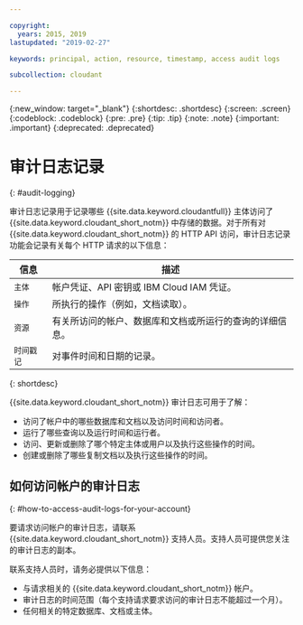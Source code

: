 ```yaml
---

copyright:
  years: 2015, 2019
lastupdated: "2019-02-27"

keywords: principal, action, resource, timestamp, access audit logs

subcollection: cloudant

---
```


{:new_window: target="_blank"}
{:shortdesc: .shortdesc}
{:screen: .screen}
{:codeblock: .codeblock}
{:pre: .pre}
{:tip: .tip}
{:note: .note}
{:important: .important}
{:deprecated: .deprecated}

<!-- Acrolinx: 2017-05-10 -->

# 审计日志记录
{: #audit-logging}

审计日志记录用于记录哪些 {{site.data.keyword.cloudantfull}} 主体访问了 {{site.data.keyword.cloudant_short_notm}} 中存储的数据。对于所有对 {{site.data.keyword.cloudant_short_notm}} 的 HTTP API 访问，审计日志记录功能会记录有关每个 HTTP 请求的以下信息：

信息|描述
------------|------------
`主体`|帐户凭证、API 密钥或 IBM Cloud IAM 凭证。
`操作`|所执行的操作（例如，文档读取）。
`资源`|有关所访问的帐户、数据库和文档或所运行的查询的详细信息。
`时间戳记`|对事件时间和日期的记录。
{: shortdesc}

{{site.data.keyword.cloudant_short_notm}} 审计日志可用于了解：

- 访问了帐户中的哪些数据库和文档以及访问时间和访问者。
- 运行了哪些查询以及运行时间和运行者。
- 访问、更新或删除了哪个特定主体或用户以及执行这些操作的时间。
- 创建或删除了哪些复制文档以及执行这些操作的时间。



## 如何访问帐户的审计日志
{: #how-to-access-audit-logs-for-your-account}

要请求访问帐户的审计日志，请联系 {{site.data.keyword.cloudant_short_notm}} 支持人员。支持人员可提供您关注的审计日志的副本。

联系支持人员时，请务必提供以下信息：

- 与请求相关的 {{site.data.keyword.cloudant_short_notm}} 帐户。
- 审计日志的时间范围（每个支持请求要求访问的审计日志不能超过一个月）。
- 任何相关的特定数据库、文档或主体。
